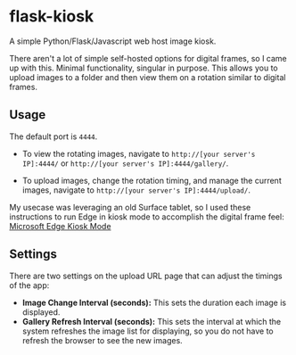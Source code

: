 # flask-kiosk

A simple Python/Flask/Javascript web host image kiosk.

There aren't a lot of simple self-hosted options for digital frames, so I came up with this. Minimal functionality, singular in purpose. This allows you to upload images to a folder and then view them on a rotation similar to digital frames.

## Usage

The default port is `4444`.

- To view the rotating images, navigate to `http://[your server's IP]:4444/` or `http://[your server's IP]:4444/gallery/`.

- To upload images, change the rotation timing, and manage the current images, navigate to `http://[your server's IP]:4444/upload/`.

My usecase was leveraging an old Surface tablet, so I used these instructions to run Edge in kiosk mode to accomplish the digital frame feel: [Microsoft Edge Kiosk Mode](https://learn.microsoft.com/en-us/deployedge/microsoft-edge-configure-kiosk-mode)

## Settings

There are two settings on the upload URL page that can adjust the timings of the app:

- **Image Change Interval (seconds):** This sets the duration each image is displayed.
- **Gallery Refresh Interval (seconds):** This sets the interval at which the system refreshes the image list for displaying, so you do not have to refresh the browser to see the new images.
